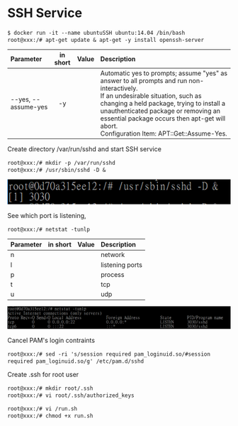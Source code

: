 # SSH Service


```
$ docker run -it --name ubuntuSSH ubuntu:14.04 /bin/bash
root@xxx:/# apt-get update & apt-get -y install openssh-server
```

|        Parameter        | in short | Value | Description |
|:------------------------|:--------:|:-----:|:------------|
| --yes, --assume-yes | -y | | Automatic yes to prompts; assume "yes" as answer to all prompts and run non-interactively.<br /> If an undesirable situation, such as changing a held package, trying to install a unauthenticated package or removing an essential package occurs then apt-get will abort.<br /> Configuration Item: APT::Get::Assume-Yes. |


Create directory /var/run/sshd and start SSH service

```
root@xxx:/# mkdir -p /var/run/sshd
root@xxx:/# /usr/sbin/sshd -D &
```

![](assets/001.png)

See which port is listening,

```
root@xxx:/# netstat -tunlp
```

|        Parameter        | in short | Value | Description |
|:------------------------|:--------:|:-----:|:------------|
| n | | | network |
| l | | | listening ports |
| p | | | process |
| t | | | tcp |
| u | | | udp |


![](assets/002.png)


Cancel PAM's login contraints

```
root@xxx:/# sed -ri 's/session required pam_loginuid.so/#session required pam_loginuid.so/g' /etc/pam.d/sshd
```


Create .ssh for root user

```
root@xxx:/# mkdir root/.ssh
root@xxx:/# vi root/.ssh/authorized_keys
```


```
root@xxx:/# vi /run.sh
root@xxx:/# chmod +x run.sh
```

